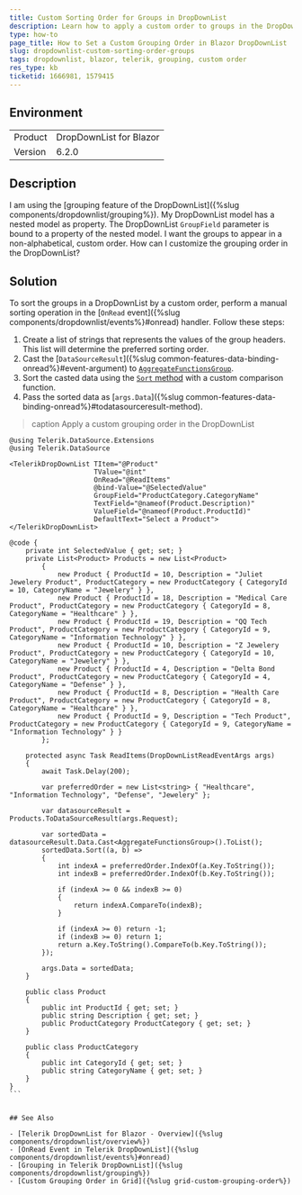 ```yaml
---
title: Custom Sorting Order for Groups in DropDownList
description: Learn how to apply a custom order to groups in the DropDownList for Blazor.
type: how-to
page_title: How to Set a Custom Grouping Order in Blazor DropDownList
slug: dropdownlist-custom-sorting-order-groups
tags: dropdownlist, blazor, telerik, grouping, custom order
res_type: kb
ticketid: 1666981, 1579415
---
```


## Environment

<table>
<tbody>
<tr>
<td>Product</td>
<td>DropDownList for Blazor</td>
</tr>
<tr>
<td>Version</td>
<td>6.2.0</td>
</tr>
</tbody>
</table>

## Description

I am using the [grouping feature of the DropDownList]({%slug components/dropdownlist/grouping%}). My DropDownList model has a nested model as property. The DropDownList `GroupField` parameter is bound to a property of the nested model. I want the groups to appear in a non-alphabetical, custom order. How can I customize the grouping order in the DropDownList?

## Solution

To sort the groups in a DropDownList by a custom order, perform a manual sorting operation in the [`OnRead` event]({%slug components/dropdownlist/events%}#onread) handler. Follow these steps:

1. Create a list of strings that represents the values of the group headers. This list will determine the preferred sorting order.
2. Cast the [`DataSourceResult`]({%slug common-features-data-binding-onread%}#event-argument)  to [`AggregateFunctionsGroup`](/blazor-ui/api/Telerik.DataSource.AggregateFunctionsGroup).
3. Sort the casted data using the [`Sort` method](https://learn.microsoft.com/en-us/dotnet/api/system.collections.generic.list-1.sort?view=net-8.0) with a custom comparison function.
4. Pass the sorted data as [`args.Data`]({%slug common-features-data-binding-onread%}#todatasourceresult-method).

>caption Apply a custom grouping order in the DropDownList
````CSHTML
@using Telerik.DataSource.Extensions
@using Telerik.DataSource

<TelerikDropDownList TItem="@Product"
                     TValue="@int"
                     OnRead="@ReadItems"
                     @bind-Value="@SelectedValue"
                     GroupField="ProductCategory.CategoryName"
                     TextField="@nameof(Product.Description)"
                     ValueField="@nameof(Product.ProductId)"
                     DefaultText="Select a Product">
</TelerikDropDownList>

@code {
    private int SelectedValue { get; set; }
    private List<Product> Products = new List<Product>
        {
            new Product { ProductId = 10, Description = "Juliet Jewelery Product", ProductCategory = new ProductCategory { CategoryId = 10, CategoryName = "Jewelery" } },
            new Product { ProductId = 18, Description = "Medical Care Product", ProductCategory = new ProductCategory { CategoryId = 8, CategoryName = "Healthcare" } },
            new Product { ProductId = 19, Description = "QQ Tech Product", ProductCategory = new ProductCategory { CategoryId = 9, CategoryName = "Information Technology" } },
            new Product { ProductId = 10, Description = "Z Jewelery Product", ProductCategory = new ProductCategory { CategoryId = 10, CategoryName = "Jewelery" } },
            new Product { ProductId = 4, Description = "Delta Bond Product", ProductCategory = new ProductCategory { CategoryId = 4, CategoryName = "Defense" } },
            new Product { ProductId = 8, Description = "Health Care Product", ProductCategory = new ProductCategory { CategoryId = 8, CategoryName = "Healthcare" } },
            new Product { ProductId = 9, Description = "Tech Product", ProductCategory = new ProductCategory { CategoryId = 9, CategoryName = "Information Technology" } }
        };

    protected async Task ReadItems(DropDownListReadEventArgs args)
    {
        await Task.Delay(200);

        var preferredOrder = new List<string> { "Healthcare", "Information Technology", "Defense", "Jewelery" };

        var datasourceResult = Products.ToDataSourceResult(args.Request);

        var sortedData = datasourceResult.Data.Cast<AggregateFunctionsGroup>().ToList();
        sortedData.Sort((a, b) =>
        {
            int indexA = preferredOrder.IndexOf(a.Key.ToString());
            int indexB = preferredOrder.IndexOf(b.Key.ToString());

            if (indexA >= 0 && indexB >= 0)
            {
                return indexA.CompareTo(indexB);
            }

            if (indexA >= 0) return -1;
            if (indexB >= 0) return 1;
            return a.Key.ToString().CompareTo(b.Key.ToString());
        });

        args.Data = sortedData;
    }

    public class Product
    {
        public int ProductId { get; set; }
        public string Description { get; set; }
        public ProductCategory ProductCategory { get; set; }
    }

    public class ProductCategory
    {
        public int CategoryId { get; set; }
        public string CategoryName { get; set; }
    }
}
```


## See Also

- [Telerik DropDownList for Blazor - Overview]({%slug components/dropdownlist/overview%})
- [OnRead Event in Telerik DropDownList]({%slug components/dropdownlist/events%}#onread)
- [Grouping in Telerik DropDownList]({%slug components/dropdownlist/grouping%})
- [Custom Grouping Order in Grid]({%slug grid-custom-grouping-order%})
